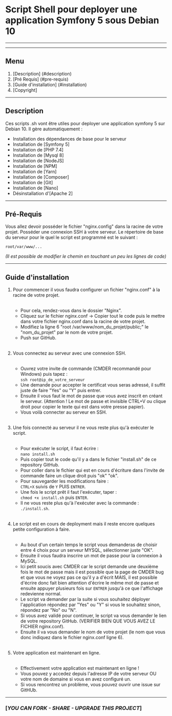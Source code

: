 # Script Shell pour deployer une application Symfony 5 sous Debian 10

***
***

## Menu

1. [Description] (#description)
1. [Pré Requis] (#pre-requis)
2. [Guide d'installation] (#installation)
3. [Copyright]

***

<a name="description"></a>
## Description
Ces scripts .sh vont être utiles pour deployer une application symfony 5 sur Debian 10.
Il gère automatiquement : 

- Installation des dépendances de base pour le serveur
- Installation de [Symfony 5] 
- Installation de [PHP 7.4]
- Installation de [Mysql 8]
- Installation de [NodeJS]
- Installation de [NPM]
- Installation de [Yarn]
- Installation de [Composer]
- Installation de [Git]
- Installation de [Nano]
- Désinstallation d'[Apache 2]

***

<a name="pre-requis"></a>
## Pré-Requis
Vous allez devoir posséder le fichier "nginx.config" dans la racine de votre projet.
Posséder une connexion SSH à votre serveur.
Le répertoire de base du serveur pour le quel le script est programmé est le suivant :

`root/var/www/...`

_(Il est possible de modifier le chemin en touchant un peu les lignes de code)_

***

<a name="installation"></a>
## Guide d'installation 

1. Pour commencer il vous faudra configurer un fichier "nginx.conf" à la racine de votre projet.<br><br>
    - Pour cela, rendez-vous dans le dossier "Nginx".
    - Cliquez sur le fichier nginx.conf -> Copier tout le code puis le mettre dans votre fichier nginx.conf dans la racine de votre projet.
    - Modifiez la ligne 6 "root /var/www/nom_du_projet/public;" le "nom_du_projet" par le nom de votre projet.
    - Push sur GitHub.<br><br>
    
2. Vous connectez au serveur avec une connexion SSH. <br><br>
    - Ouvrez votre invite de commande (CMDER recommandé pour Windows) puis tapez : <br>
    ```ssh root@ip_de_votre_serveur``` <br>
    - Une demande pour accepter le certificat vous seras adressé, il suffit juste de faire "Yes" ou "Y" puis entrer.
    - Ensuite il vous faut le mot de passe que vous avez inscrit en créant le serveur. (Attention ! Le mot de passe et invisible CTRL+V ou clique droit pour copier le texte qui est dans votre presse papier).
    - Vous voilà connecter au serveur en SSH.<br><br>
    
3. Une fois connecté au serveur il ne vous reste plus qu'à exécuter le script. <br><br>
    - Pour exécuter le script, il faut écrire : <br>
    ``nano install.sh`` <br>
    - Puis copier tout le code qu'il y a dans le fichier "install.sh" de ce repository GitHub.
    - Pour coller dans le fichier qui est en cours d'écriture dans l'invite de commande faire un clique droit puis "ok" "ok".
    - Pour sauvegarder les modifications faire : <br>
    ``CTRL+X`` suivis de ``Y`` PUIS ``ENTRER``.
    - Une fois le script prêt il faut l'exécuter, taper : <br>
    ``chmod +x install.sh`` puis ``ENTER``.
    - Il ne vous reste plus qu'à l'exécuter avec la commande : <br>
    ``./install.sh``.<br><br>
      
4. Le script est en cours de deployment mais il reste encore quelques petite configuration à faire.<br><br>
    - Au bout d'un certain temps le script vous demanderas de choisir entre 4 choix pour un serveur MYSQL, sélectionner juste "OK".
    - Ensuite il vous faudra inscrire un mot de passe pour la connexion à MySQL.
    - Ici petit soucis avec CMDER car le script demande une deuxième fois le mot de passe mais il est possible que la page de CMDER bug et que vous ne voyez pas ce qu'il y a d'écrit MAIS, il est possible d'écrire donc fait bien attention d'écrire le même mot de passe et ensuite appuyer plusieurs fois sur ``ENTRER`` jusqu'à ce que l'affichage redevienne normal.
    - Le script va demander par la suite si vous souhaitez déployer l'application répondez par "Yes" ou "Y" si vous le souhaitez sinon, répondez par "No" ou "N".
    - Si vous avez validé pour continuer, le script va vous demander le lien de votre repository GitHub. (VERIFIER BIEN QUE VOUS AVEZ LE FICHIER nginx.conf).
    - Ensuite il va vous demander le nom de votre projet (le nom que vous donc indiquez dans le fichier nginx.conf ligne 6).<br><br>
    
5. Votre application est maintenant en ligne.<br><br>
    - Effectivement votre application est maintenant en ligne ! 
    - Vous pouvez y accedez depuis l'adresse IP de votre serveur OU votre nom de domaine si vous en avez configuré un.
    - Si vous rencontrez un problème, vous pouvez ouvrir une issue sur GitHUb.
    
    
***

### [***YOU CAN FORK - SHARE - UPGRADE THIS PROJECT***]